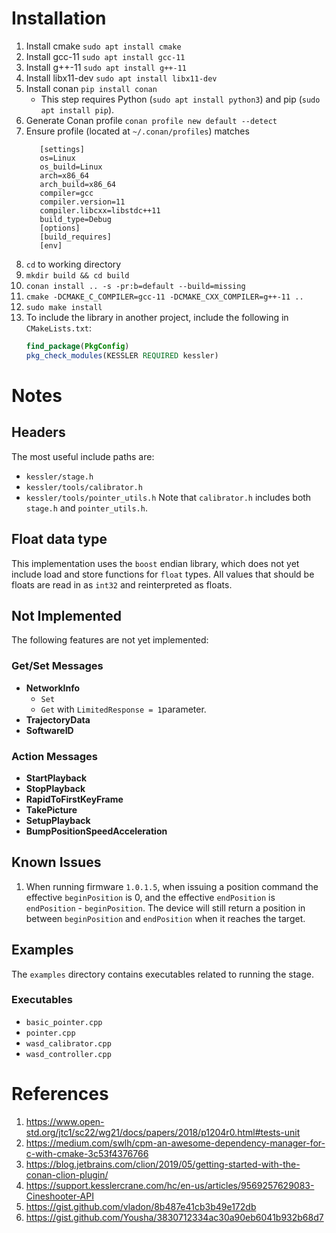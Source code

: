 # Installation
1) Install cmake `sudo apt install cmake`
2) Install gcc-11 `sudo apt install gcc-11`
3) Install g++-11 `sudo apt install g++-11`
4) Install libx11-dev `sudo apt install libx11-dev`
5) Install conan `pip install conan`
   * This step requires Python  (`sudo apt install python3`) and pip (`sudo apt install pip`).
6) Generate Conan profile `conan profile new default --detect`
7) Ensure profile (located at `~/.conan/profiles`) matches 
   ```
      [settings]
      os=Linux
      os_build=Linux
      arch=x86_64
      arch_build=x86_64
      compiler=gcc
      compiler.version=11
      compiler.libcxx=libstdc++11
      build_type=Debug
      [options]
      [build_requires]
      [env]
    ```
8) `cd` to working directory
9) `mkdir build && cd build`
10) `conan install .. -s -pr:b=default --build=missing`
11) `cmake -DCMAKE_C_COMPILER=gcc-11 -DCMAKE_CXX_COMPILER=g++-11 ..`
12) `sudo make install`
13) To include the library in another project, include the following in `CMakeLists.txt`:
    ```cmake
    find_package(PkgConfig)
    pkg_check_modules(KESSLER REQUIRED kessler)
    ```
   

# Notes

## Headers
The most useful include paths are:
* `kessler/stage.h`
* `kessler/tools/calibrator.h`
* `kessler/tools/pointer_utils.h`
Note that `calibrator.h` includes both `stage.h` and `pointer_utils.h`.

## Float data type
This implementation uses the `boost` endian library, which does not yet include load and store functions for `float` types. All values that should be floats are read in as `int32` and reinterpreted as floats.

## Not Implemented
The following features are not yet implemented:

### Get/Set Messages
* **NetworkInfo**
  * `Set`
  * `Get` with `LimitedResponse = 1`parameter.
* **TrajectoryData**
* **SoftwareID**

### Action Messages
* **StartPlayback**
* **StopPlayback**
* **RapidToFirstKeyFrame**
* **TakePicture**
* **SetupPlayback**
* **BumpPositionSpeedAcceleration**

## Known Issues
1) When running firmware `1.0.1.5`, when issuing a position command the effective `beginPosition` is 0, and the effective `endPosition` is `endPosition` - `beginPosition`. The device will still return a position in between `beginPosition` and `endPosition` when it reaches the target.

## Examples
The `examples` directory contains executables related to running the stage.
### Executables
* `basic_pointer.cpp`
* `pointer.cpp`
* `wasd_calibrator.cpp`
* `wasd_controller.cpp`

# References
1) https://www.open-std.org/jtc1/sc22/wg21/docs/papers/2018/p1204r0.html#tests-unit
2) https://medium.com/swlh/cpm-an-awesome-dependency-manager-for-c-with-cmake-3c53f4376766
3) https://blog.jetbrains.com/clion/2019/05/getting-started-with-the-conan-clion-plugin/
4) https://support.kesslercrane.com/hc/en-us/articles/9569257629083-Cineshooter-API
5) https://gist.github.com/vladon/8b487e41cb3b49e172db
6) https://gist.github.com/Yousha/3830712334ac30a90eb6041b932b68d7